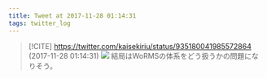 ```yaml
---
title: Tweet at 2017-11-28 01:14:31
tags: twitter_log
---
```


> [!CITE] https://twitter.com/kaisekiriu/status/935180041985572864 (2017-11-28 01:14:31)
> ![](https://twitter.com/kaisekiriu/status/935180041985572864)
> 結局はWoRMSの体系をどう扱うかの問題になりそう。
